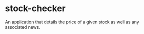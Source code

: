 # stock-checker
An application that details the price of a given stock as well as any associated news.
